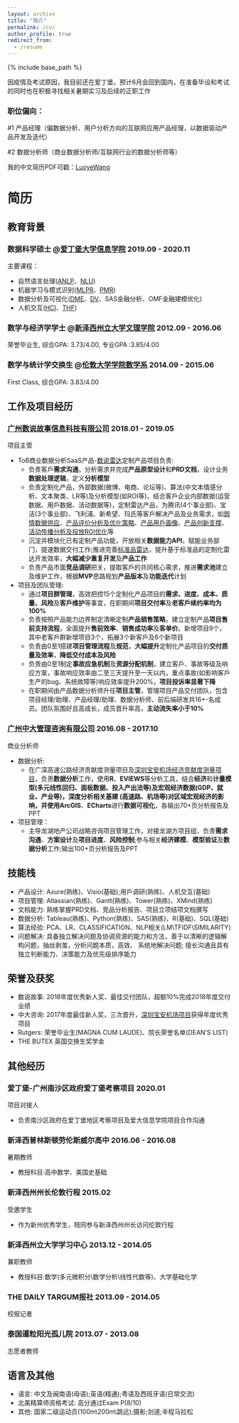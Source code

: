 ```yaml
---
layout: archive
title: "简介"
permalink: /cv/
author_profile: true
redirect_from:
  - /resume
---
```


{% include base_path %}



因疫情及考试原因，我目前还在爱丁堡，预计6月会回到国内，在准备毕设和考试的同时也在积极寻找相关暑期实习及后续的正职工作

### 职位偏向：
#1 产品经理（偏数据分析、用户分析方向的互联网应用产品经理，以数据驱动产品开发及迭代）

#2 数据分析师（商业数据分析师/互联网行业的数据分析师等）

我的中文简历PDF可戳：[LuoyeWang](http://luoyewang.github.io/files/王洛野_中文简历.pdf)


<!-- <embed src="http://luoyewang.github.io/files/王洛野_中文简历.pdf" width="650" height="1800" type='application/pdf'> -->


# 简历

## 教育背景
### 数据科学硕士 @[爱丁堡大学信息学院](https://www.ed.ac.uk/informatics)    2019.09 - 2020.11
主要课程：
  * 自然语言处理([ANLP](https://www.inf.ed.ac.uk/teaching/courses/anlp/lectures/index.html)、[NLU](https://www.inf.ed.ac.uk/teaching/courses/nlu/))
  * 机器学习与模式识别([MLPR](https://www.inf.ed.ac.uk/teaching/courses/mlpr/2019/notes/)、[PMR](https://www.inf.ed.ac.uk/teaching/courses/pmr/19-20/))
  * 数据分析及可视化([DME](http://www.inf.ed.ac.uk/teaching/courses/dme/)、[DV](https://datavis2020.github.io/)、SAS金融分析、OMF金融建模优化)
  * 人机交互([HCI](https://www.ed.ac.uk/global/study-abroad/course/index.php?browseby=subject&browsebysubject=Informatics&course=60266)、[THF](https://wp.inf.ed.ac.uk/thehumanfactor/about/))

### 数学与经济学学士 @[新泽西州立大学文理学院](https://sas.rutgers.edu/)    2012.09 - 2016.06
  
  荣誉毕业生, 综合GPA: 3.73/4.00, 专业GPA :3.85/4.00

### 数学与统计学交换生 @[伦敦大学学院数学系](https://www.ucl.ac.uk/maths/)    2014.09 - 2015.06
  
  First Class, 综合GPA: 3.83/4.00




## 工作及项目经历
### [广州数说故事信息科技有限公司](https://www.datastory.com.cn/)    2018.01 - 2019.05

项目主管
  * ToB商业数据分析SaaS产品-[数说雷达](https://www.datastory.com.cn/product/radar/brand)定制产品项目负责:
    * 负责客戶**需求沟通**，分析需求并完成**产品原型设计**和**PRD文档**，设计业务**数据处理逻辑**，定义**分析模型**
    * 负责定制化产品，外部数据(微博、电商、论坛等)、算法(中文本情感分析、文本聚类、LR等)及分析模型(如ROI等)，结合客戶企业内部数据(运营数据、用戶数据、活动数据等)，定制雷达产品，为腾讯(4个事业部)、宝洁(3个事业部)、⻜利浦、新希望、玛氏等客戶解决产品及业务需求，如[舆情数据供应](https://www.datastory.com.cn/hotspot)、[产品评价分析及优化策略](https://www.datastory.com.cn/solution/brand)、[产品用戶画像](https://www.datastory.com.cn/solution/user)、[产品创新支撑](https://www.datastory.com.cn/solution/product)、[活动传播分析及投放ROI优化](https://www.datastory.com.cn/solution/brand)等
    * 沉淀并模块化已有定制产品功能，开放相关**数据能力API**，赋能业务部⻔，提速数据交付工作;推进完善[标准品雷达](https://www.datastory.com.cn/product/radar)，提升基于标准品的定制化雷达开发效率，**大幅减少重复开发**及**产品工作**
    * 负责产品市面**竞品调研**把关，提取客戶的共同核心需求，推进**需求池**建立及维护工作，根据**MVP**思路规划**产品版本**及**功能迭代**计划
  * 项目及团队管理:
    * 通过**项目群管理**，高效把控15个定制化产品项目的**需求、进度、成本、质量、⻛险**及**客戶维护**等事宜，在职期间**项目交付率**及**老客戶续约率均为100%**
    * 负责按照产品能力边界制定清晰定制**产品销售策略**，建立定制产品**项目售前支持流程**，全面提升**售前效率**、**销售成功率**及**客单价**。新增项目9个，其中老客戶群新增项目3个，拓展3个新客戶及6个新项目
    * 负责由0至1搭建**项目管理流程**及**规范**，**大幅提升**定制化产品项目的**交付质量及效率**，**降低交付成本及⻛险**
    * 负责由0至1制定**事故应急机制**及**资源分配机制**，建立客戶、事故等级及响应方案，事故响应效率由二至三天提升至一天以内，重点事故(如影响客戶生产的bug、系统故障等)响应效率提升200%，**项目投诉率显著下降**
    * 在职期间由产品数据分析师升任**项目主管**，管理项目产品交付团队，包含项目经理/助理、产品经理/助理、数据分析师、前后端研发共16+-名成员。团队氛围好且高成⻓，成员晋升率高，**主动流失率小于10%**

### [广州中大管理咨询有限公司](http://www.mpgroup.cn/)    2016.08 - 2017.10

商业分析师
  * 数据分析:
    * 在广深高速公路经济贡献度测量项目及[深圳宝安机场经济贡献度测量项目](http://www.mpgroup.cn/solution/listDetail.aspx?sublanmuid=89&id=104318)，负责**数据分析**工作，使用**R**、**EVIEWS**等分析工具，结合**经济**和**计量模型(多元线性回归、面板数据、投入产出法等)**及宏观经济数据(GDP、就业、产业等)，深度分析相关基建 (高速路、机场等)对区域宏观经济的影响，并使用**ArcGIS**、**ECharts**进行**数据可视化**，各输出70+⻚分析报告及PPT
  * 项目管理：
    * 主导⻰湖地产公司战略咨询项目管理工作，对接⻰湖方项目组，负责**需求沟通**、**方案设计**及**项目进度**、**⻛险控制**;参与相关**经济建模**、**模型验证**及**数据分析**工作;输出100+⻚分析报告及PPT

  
## 技能栈
* 产品设计: Axure(熟练)、Visio(基础);用戶调研(熟练)、人机交互(基础)
* 项目管理: Atlassian(熟练)、Gantt(熟练)、Tower(熟练)、XMind(熟练)
* 文档能力: 熟练掌握PRD文档、竞品分析报告、项目立项结项文档撰写
* 数据分析: Tableau(熟练)、Python(熟练)、SAS(熟练)、R(基础)、SQL(基础) 
* 算法经验: PCA、LR、CLASSIFICATION、NLP相关(LM\TFIDF\SIMILARITY)
* 问题解决: 具备独立解决问题及协调资源的能力和方法，善于以清晰的逻辑解构问题，抽丝剥茧，分析问题本质，高效、 系统地解决问题; 擅⻓沟通且具有独立判断能力、决策能力及优先级排序能力


## 荣誉及获奖
* 数说故事: 2018年度优秀新人奖、最佳交付团队，超额10%完成2018年度交付业绩 
* 中大咨询: 2017年度最佳新人奖，三次晋升，[深圳宝安机场项目](http://www.mpgroup.cn/solution/listDetail.aspx?sublanmuid=89&id=104318)获得年度优秀项目 
* Rutgers: 荣誉毕业生(MAGNA CUM LAUDE)、院⻓荣誉名单(DEAN’S LIST) 
* THE BUTEX 英国交换生奖学金
  
## 其他经历
### 爱丁堡-广州南沙区政府爱丁堡考察项目   2020.01

项目对接人
* 负责南沙区政府在爱丁堡地区考察项目及爱大信息学院项目合作沟通

### 新泽西普林斯顿劳伦斯威尔高中   2016.06 - 2016.08

暑期教师
* 教授科目:高中数学、美国史基础

### 新泽西州州⻓伦敦行程   2015.02

受邀学生
* 作为新州优秀学生，陪同参与新泽西州州⻓访问伦敦行程

### 新泽西州立大学学习中心   2013.12 - 2014.05

兼职教师
* 教授科目:数学(多元微积分\数学分析\线性代数等)、大学基础化学

### THE DAILY TARGUM报社    2013.09 - 2014.05

校报记者

### 泰国暹粒阳光孤儿院    2013.07 - 2013.08

志愿者教师

  
## 语言及其他
* 语言: 中文及闽南语(母语);英语(精通);粤语及西班牙语(日常交流) 
* 北美精算师资格考试: 高分通过Exam P(8/10) 
* 其他: 国家二级运动员(100m\200m\跳远);摄影;剑道;半程⻢拉松
